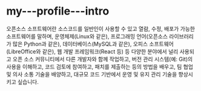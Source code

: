 # my---profile---intro
오픈소스 소프트웨어란 소스코드를 일반인이 사용할 수 있고 열람, 수정, 배포가 가능한 소프트웨어를 말하며, 운영체제(Linux와 같은), 프로그래밍 언어(오픈소스 라이브러리가 많은 Python과 같은), 데이터베이스(MySQL과 같은), 오피스 소프트웨어(LibreOffice와 같은), 웹 개발 프레임워크(React 등) 등 다양한 분야에서 널리 사용되고 
오픈 소스 커뮤니티에서 다른 개발자와 함께 작업하고, 버전 관리 시스템(예: Git)의 사용을 이해하고, 코드 검토에 참여하고, 패치를 제출하는 등의 방법을 배우고, 팀 협업 및 의사 소통 기술을 배양하고, 대규모 코드 기반에서 운영 및 유지 관리 기술을 향상시키고 싶습니다.
